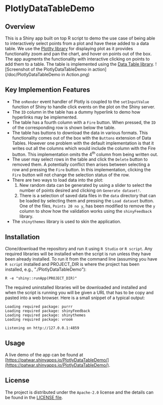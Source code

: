 # PlotlyDataTableDemo
## Overview
This is a Shiny app built on top R script to demo the use case of being able to interactively select points from a plot and have these added to a data table. We use the [Plotlty library](https://plotly.com) for displaying 
plot as it provides functionality zoom and pan the chart, and hover on points out of the box. The app augments the functionality with interactive clicking on points to add them to a table. The table is implemented
using the [Data Table library](https://rstudio.github.io/DT/).
![Screenshot of the PlotlyDataTableDemo in action](/doc/PlotlyDataTableDemo in Action.png)
## Key Implemention Features
* The `onRender` event handler of Plotly is coupled to the `setInputValue` function of Shiny to handle click events on the plot on the Shiny server.
* The `ID` column in the table has a dummy hyperlink to demo how hyperlinks may be implemented.
* The table has a fourth column with a `Fire` button. When pressed, the `ID` of the corresponding row is shown below the table.
* The table has buttons to download the data in various formats. This functionality comes out of the box with the `Buttons` extension of Data Tables. However one problem with the default implementation is that
it writes out all the columns which would include the column with the Fire button. This implementation omits the 4<sup>th </sup> column from being written out.
* The user may select rows in the table and click the `Delete` button to removed them. A potentially conflict then arises between selecting a row and pressing the `Fire` button. In this implementation,
clicking the `Fire` button will not change the selection status of the row.
* There are two ways to load data into the plot:
  1. New random data can be generated by using a slider to select the number of points desired and clicking on `Generate dataset!`.
  2. There is a selection of saved data files in the `data` directory that can be loaded by selecting them and pressing the `Load dataset` button. One of the files, `Points 20 no y`, has been modified to remove the `y` column to show how the validation works using the `shinyFeedback` library.
* The `shinythemes` library is used to skin the application.
## Installation
Clone/download the repository and run it using `R Studio` or `R script`. Any required libraries will be installed when the script is run unless they have been already installed.
To run it from the command line (assuming you have `R script` installed and PROJECT_DIR is where the project has been installed, e.g., "./PlotlyDataTableDemo"):
```
R -e "shiny::runApp(PROJECT_DIR)"
```
The required uninstalled libraries will be downloaded and installed and when the script is running you will be given a URL that has to be copy and pasted into a web browser. Here is a small snippet of a typical output:
```
Loading required package: purrr
Loading required package: shinyFeedback
Loading required package: shinythemes
Loading required package: vroom

Listening on http://127.0.0.1:4859
```
## Usage
A live demo of the app can be found at [https://patwar.shinyapps.io/PlotlyDataTableDemo/](https://patwar.shinyapps.io/PlotlyDataTableDemo/).

## License
The project is distributed under the `Apache-2.0` license and the details can be found in the [LICENSE file](./LICENSE).


